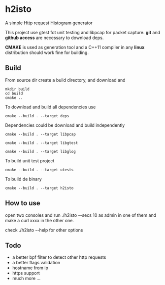 # h2isto
A simple Http request Histogram generator


This project use gtest fot unit testing and libpcap for packet capture.
**git**  and **github access** are necessary to download deps.
 
**CMAKE** is used as generation tool and a C++11 compiler in any
**linux** distribution should work fine for building.


## Build
From source dir create a build directory, and download and 

````
mkdir build
cd build
cmake ..

````

To download and build all dependencies use
```
cmake --build . --target deps
```

Dependencies could be download and build independently

```
cmake --build . --target libpcap
```
```
cmake --build . --target libgtest
```
```
cmake --build . --target libglog
```


To build unit test project

```
cmake --build . --target utests
```

To build de binary
```
cmake --build . --target h2isto
```


## How to use
open two consoles and run ./h2isto --secs 10 as admin in one of them and make a curl xxxx in the other one.

check ./h2isto --help for other options

## Todo
* a better bpf filter to detect other http requests
* a better flags validation
* hostname from ip
* https support
* much more ...




